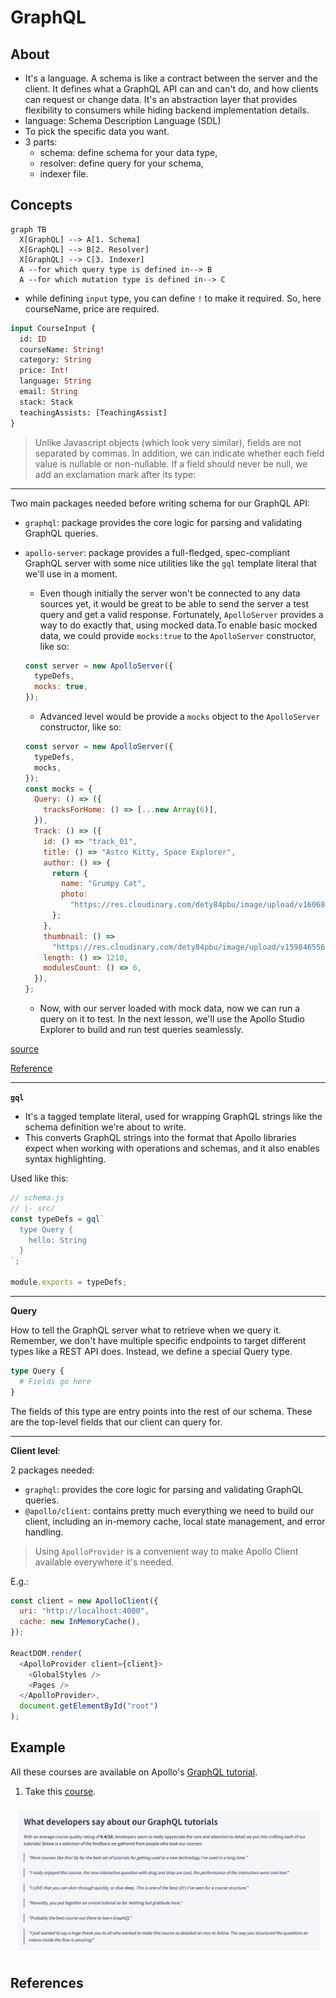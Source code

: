 # GraphQL

## About

- It's a language. A schema is like a contract between the server and the client. It defines what a GraphQL API can and can't do, and how clients can request or change data. It's an abstraction layer that provides flexibility to consumers while hiding backend implementation details.
- language: Schema Description Language (SDL)
- To pick the specific data you want.
- 3 parts:
  - schema: define schema for your data type,
  - resolver: define query for your schema,
  - indexer file.

## Concepts

```mermaid
graph TB
  X[GraphQL] --> A[1. Schema]
  X[GraphQL] --> B[2. Resolver]
  X[GraphQL] --> C[3. Indexer]
  A --for which query type is defined in--> B
  A --for which mutation type is defined in--> C
```

- while defining `input` type, you can define `!` to make it required. So, here courseName, price are required.

```graphql
input CourseInput {
  id: ID
  courseName: String!
  category: String
  price: Int!
  language: String
  email: String
  stack: Stack
  teachingAssists: [TeachingAssist]
}
```

> Unlike Javascript objects (which look very similar), fields are not separated by commas. In addition, we can indicate whether each field value is nullable or non-nullable. If a field should never be null, we add an exclamation mark after its type:

---

Two main packages needed before writing schema for our GraphQL API:

- `graphql`: package provides the core logic for parsing and validating GraphQL queries.
- `apollo-server`: package provides a full-fledged, spec-compliant GraphQL server with some nice utilities like the `gql` template literal that we'll use in a moment.

  - Even though initially the server won't be connected to any data sources yet, it would be great to be able to send the server a test query and get a valid response. Fortunately, `ApolloServer` provides a way to do exactly that, using mocked data.To enable basic mocked data, we could provide `mocks:true` to the `ApolloServer` constructor, like so:

  ```js
  const server = new ApolloServer({
    typeDefs,
    mocks: true,
  });
  ```

  - Advanced level would be provide a `mocks` object to the `ApolloServer` constructor, like so:

  ```js
  const server = new ApolloServer({
    typeDefs,
    mocks,
  });
  const mocks = {
    Query: () => ({
      tracksForHome: () => [...new Array(6)],
    }),
    Track: () => ({
      id: () => "track_01",
      title: () => "Astro Kitty, Space Explorer",
      author: () => {
        return {
          name: "Grumpy Cat",
          photo:
            "https://res.cloudinary.com/dety84pbu/image/upload/v1606816219/kitty-veyron-sm_mctf3c.jpg",
        };
      },
      thumbnail: () =>
        "https://res.cloudinary.com/dety84pbu/image/upload/v1598465568/nebula_cat_djkt9r.jpg",
      length: () => 1210,
      modulesCount: () => 6,
    }),
  };
  ```

  - Now, with our server loaded with mock data, now we can run a query on it to test. In the next lesson, we'll use the Apollo Studio Explorer to build and run test queries seamlessly.

[source](https://www.apollographql.com/tutorials/lift-off-part1/apollo-server)

[Reference](https://www.apollographql.com/tutorials/lift-off-part1/building-our-schema)

---

**`gql`**

- It's a tagged template literal, used for wrapping GraphQL strings like the schema definition we're about to write.
- This converts GraphQL strings into the format that Apollo libraries expect when working with operations and schemas, and it also enables syntax highlighting.

Used like this:

```js
// schema.js
// |- src/
const typeDefs = gql`
  type Query {
    hello: String
  }
`;

module.exports = typeDefs;
```

---

**Query**

How to tell the GraphQL server what to retrieve when we query it. Remember, we don't have multiple specific endpoints to target different types like a REST API does. Instead, we define a special Query type.

```graphql
type Query {
  # Fields go here
}
```

The fields of this type are entry points into the rest of our schema. These are the top-level fields that our client can query for.

---

**Client level**:

2 packages needed:

- `graphql`: provides the core logic for parsing and validating GraphQL queries.
- `@apollo/client`: contains pretty much everything we need to build our client, including an in-memory cache, local state management, and error handling.

> Using `ApolloProvider` is a convenient way to make Apollo Client available everywhere it's needed.

E.g.:

```js
const client = new ApolloClient({
  uri: "http://localhost:4000",
  cache: new InMemoryCache(),
});

ReactDOM.render(
  <ApolloProvider client={client}>
    <GlobalStyles />
    <Pages />
  </ApolloProvider>,
  document.getElementById("root")
);
```

## Example

<!-- Refer to this [learn-graphql](https://github.com/abhi3700/learn-graphql) repo. Watch its commit history to learn via different branches.

[v1: setup with Express](https://github.com/abhi3700/learn-graphql/commit/9b9d17da7f65e8629cb609bccf301c3c6422ad8e)
1. [v2: setup schema for Graphql of course data structure]()
 -->

All these courses are available on Apollo's [GraphQL tutorial](https://www.apollographql.com/tutorials/).

1. Take this [course](https://www.apollographql.com/tutorials/lift-off-part1/).

![](../../img/apollo_graphql_course_review.png)

## References
